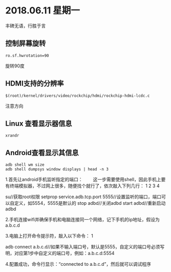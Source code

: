 # 2018.06.11 星期一
丰碑无语，行胜于言

## 控制屏幕旋转
```
ro.sf.hwrotation=90
```
旋转90度

## HDMI支持的分辨率
```
$(root)/kernel/drivers/video/rockchip/hdmi/rockchip-hdmi-lcdc.c
```
注意方向

## Linux 查看显示器信息
```
xrandr
```

## Android查看显示其信息
```
adb shell wm size
adb shell dumpsys window displays | head -n 3
```

1.首先让android手机监听指定的端口：
　　这一步需要使用shell，因此手机上要有终端模拟器，不过网上很多，随便找个就行了，依次敲入下列几行：
1
2
3
4
	
su//获取root权限
setprop service.adb.tcp.port 5555//设置监听的端口，端口可以自定义，如5554，5555是默认的
stop adbd//关闭adbd
start adbd//重新启动adbd

2.手机连接wifi并确保手机和电脑连接同一个网络，记下手机的ip地址，假设为a.b.c.d

3.电脑上打开命令提示符，敲入以下命令：
1
	
adb connect a.b.c.d//如果不输入端口号，默认是5555，自定义的端口号必须写明，对应第1步中自定义的端口号，例如：a.b.c.d:5554

4.配置成功，命令行显示：“connected to a.b.c.d”，然后就可以调试程序